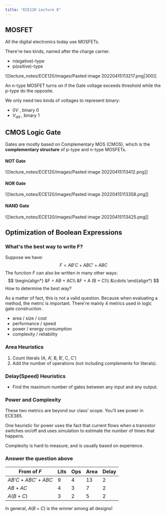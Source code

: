 ```yaml
---
title: "ECE120 Lecture 8"
---
```


## MOSFET

All the digital electronics today use MOSFETs.

There're two kinds, named after the charge carrier.

- n(egative)-type
- p(ositive)-type

![[lecture_notes/ECE120/images/Pasted image 20220415113217.png|300]]

An n-type MOSFET turns on if the Gate voltage exceeds threshold while the p-type do the opposite.

We only need two kinds of voltages to represent binary:

- $0V$ , binary 0
- $V_{dd}$ , binary 1

## CMOS Logic Gate
Gates are mostly based on Complementary MOS (CMOS), which is the **complementary structure** of p-type and n-type MOSFETs.

#### NOT Gate
![[lecture_notes/ECE120/images/Pasted image 20220415113412.png]]
#### NOR Gate
![[lecture_notes/ECE120/images/Pasted image 20220415113358.png]]
#### NAND Gate
![[lecture_notes/ECE120/images/Pasted image 20220415113425.png]]

## Optimization of Boolean Expressions

### What's the best way to write F?
Suppose we have:
$$
F = AB’C + ABC’ + ABC
$$
The function $F$ can also be written in many other ways:
$$
\begin{align*}
&F = AB + AC\\
&F = A (B + C)\\
&\cdots
\end{align*}
$$
How to determine the best way?

As a matter of fact, this is not a valid question. Because when evaluating a method, the metric is important. There're mainly 4 metrics used in logic gate construction.

- area / size / cost
- performance / speed
- power / energy consumption
- complexity / reliability

### Area Heuristics
1. Count literals (A, A’, B, B’, C, C’)
2. Add the number of operations (not including complements for literals).

### Delay(Speed) Heuristics
- Find the maximum number of gates between any input and any output.

### Power and Complexity
These two metrics are beyond our class’ scope. You’ll see power in ECE385.

One heuristic for power uses the fact that current flows when a transistor switches on/off and uses simulation to estimate the number of times that happens. 

Complexity is hard to measure, and is usually based on experience.

### Answer the question above

| From of $F$ | Lits | Ops | Area | Delay |
|    ---    | ---  | --- | ---   | ---  |
| $AB’C + ABC’ + ABC$ | 9 | 4 | 13 | 2 |
| $AB + AC$ | 4 | 3 | 7 | 2 |
| $A (B + C)$ | 3 | 2 | 5 | 2 |

In general, $A (B + C)$ is the winner among all designs!